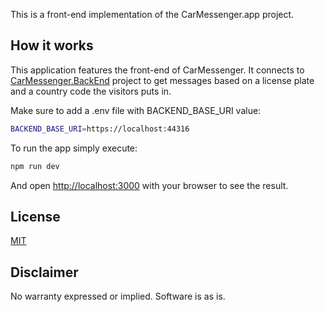 This is a front-end implementation of the CarMessenger.app project.


## How it works

This application features the front-end of CarMessenger. It connects to [CarMessenger.BackEnd](https://github.com/ondrabus/CarMessenger.BackEnd) project to get messages based on a license plate and a country code the visitors puts in.

Make sure to add a .env file with BACKEND_BASE_URI value:

```bash
BACKEND_BASE_URI=https://localhost:44316
```

To run the app simply execute:

```bash
npm run dev
```

And open [http://localhost:3000](http://localhost:3000) with your browser to see the result.

## License

[MIT](http://www.opensource.org/licenses/mit-license.html)

## Disclaimer

No warranty expressed or implied. Software is as is.
